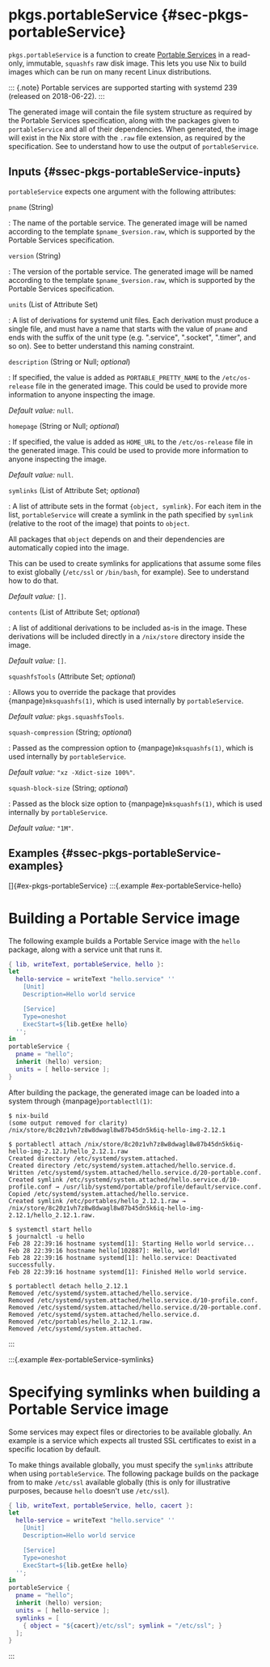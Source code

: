 # pkgs.portableService {#sec-pkgs-portableService}

`pkgs.portableService` is a function to create [Portable Services](https://systemd.io/PORTABLE_SERVICES/) in a read-only, immutable, `squashfs` raw disk image.
This lets you use Nix to build images which can be run on many recent Linux distributions.

::: {.note}
Portable services are supported starting with systemd 239 (released on 2018-06-22).
:::

The generated image will contain the file system structure as required by the Portable Services specification, along with the packages given to `portableService` and all of their dependencies.
When generated, the image will exist in the Nix store with the `.raw` file extension, as required by the specification.
See [](#ex-portableService-hello) to understand how to use the output of `portableService`.

## Inputs {#ssec-pkgs-portableService-inputs}

`portableService` expects one argument with the following attributes:

`pname` (String)

: The name of the portable service.
  The generated image will be named according to the template `$pname_$version.raw`, which is supported by the Portable Services specification.

`version` (String)

: The version of the portable service.
  The generated image will be named according to the template `$pname_$version.raw`, which is supported by the Portable Services specification.

`units` (List of Attribute Set)

: A list of derivations for systemd unit files.
  Each derivation must produce a single file, and must have a name that starts with the value of `pname` and ends with the suffix of the unit type (e.g. ".service", ".socket", ".timer", and so on).
  See [](#ex-portableService-hello) to better understand this naming constraint.

`description` (String or Null; _optional_)

: If specified, the value is added as `PORTABLE_PRETTY_NAME` to the `/etc/os-release` file in the generated image.
  This could be used to provide more information to anyone inspecting the image.

  _Default value:_ `null`.

`homepage` (String or Null; _optional_)

: If specified, the value is added as `HOME_URL` to the `/etc/os-release` file in the generated image.
  This could be used to provide more information to anyone inspecting the image.

  _Default value:_ `null`.

`symlinks` (List of Attribute Set; _optional_)

: A list of attribute sets in the format `{object, symlink}`.
  For each item in the list, `portableService` will create a symlink in the path specified by `symlink` (relative to the root of the image) that points to `object`.

  All packages that `object` depends on and their dependencies are automatically copied into the image.

  This can be used to create symlinks for applications that assume some files to exist globally (`/etc/ssl` or `/bin/bash`, for example).
  See [](#ex-portableService-symlinks) to understand how to do that.

  _Default value:_ `[]`.

`contents` (List of Attribute Set; _optional_)

: A list of additional derivations to be included as-is in the image.
  These derivations will be included directly in a `/nix/store` directory inside the image.

  _Default value:_ `[]`.

`squashfsTools` (Attribute Set; _optional_)

: Allows you to override the package that provides {manpage}`mksquashfs(1)`, which is used internally by `portableService`.

  _Default value:_ `pkgs.squashfsTools`.

`squash-compression` (String; _optional_)

: Passed as the compression option to {manpage}`mksquashfs(1)`, which is used internally by `portableService`.

  _Default value:_ `"xz -Xdict-size 100%"`.

`squash-block-size` (String; _optional_)

: Passed as the block size option to {manpage}`mksquashfs(1)`, which is used internally by `portableService`.

  _Default value:_ `"1M"`.

## Examples {#ssec-pkgs-portableService-examples}

[]{#ex-pkgs-portableService}
:::{.example #ex-portableService-hello}
# Building a Portable Service image

The following example builds a Portable Service image with the `hello` package, along with a service unit that runs it.

```nix
{ lib, writeText, portableService, hello }:
let
  hello-service = writeText "hello.service" ''
    [Unit]
    Description=Hello world service

    [Service]
    Type=oneshot
    ExecStart=${lib.getExe hello}
  '';
in
portableService {
  pname = "hello";
  inherit (hello) version;
  units = [ hello-service ];
}
```

After building the package, the generated image can be loaded into a system through {manpage}`portablectl(1)`:

```shell
$ nix-build
(some output removed for clarity)
/nix/store/8c20z1vh7z8w8dwagl8w87b45dn5k6iq-hello-img-2.12.1

$ portablectl attach /nix/store/8c20z1vh7z8w8dwagl8w87b45dn5k6iq-hello-img-2.12.1/hello_2.12.1.raw
Created directory /etc/systemd/system.attached.
Created directory /etc/systemd/system.attached/hello.service.d.
Written /etc/systemd/system.attached/hello.service.d/20-portable.conf.
Created symlink /etc/systemd/system.attached/hello.service.d/10-profile.conf → /usr/lib/systemd/portable/profile/default/service.conf.
Copied /etc/systemd/system.attached/hello.service.
Created symlink /etc/portables/hello_2.12.1.raw → /nix/store/8c20z1vh7z8w8dwagl8w87b45dn5k6iq-hello-img-2.12.1/hello_2.12.1.raw.

$ systemctl start hello
$ journalctl -u hello
Feb 28 22:39:16 hostname systemd[1]: Starting Hello world service...
Feb 28 22:39:16 hostname hello[102887]: Hello, world!
Feb 28 22:39:16 hostname systemd[1]: hello.service: Deactivated successfully.
Feb 28 22:39:16 hostname systemd[1]: Finished Hello world service.

$ portablectl detach hello_2.12.1
Removed /etc/systemd/system.attached/hello.service.
Removed /etc/systemd/system.attached/hello.service.d/10-profile.conf.
Removed /etc/systemd/system.attached/hello.service.d/20-portable.conf.
Removed /etc/systemd/system.attached/hello.service.d.
Removed /etc/portables/hello_2.12.1.raw.
Removed /etc/systemd/system.attached.
```
:::

:::{.example #ex-portableService-symlinks}
# Specifying symlinks when building a Portable Service image

Some services may expect files or directories to be available globally.
An example is a service which expects all trusted SSL certificates to exist in a specific location by default.

To make things available globally, you must specify the `symlinks` attribute when using `portableService`.
The following package builds on the package from [](#ex-portableService-hello) to make `/etc/ssl` available globally (this is only for illustrative purposes, because `hello` doesn't use `/etc/ssl`).

```nix
{ lib, writeText, portableService, hello, cacert }:
let
  hello-service = writeText "hello.service" ''
    [Unit]
    Description=Hello world service

    [Service]
    Type=oneshot
    ExecStart=${lib.getExe hello}
  '';
in
portableService {
  pname = "hello";
  inherit (hello) version;
  units = [ hello-service ];
  symlinks = [
    { object = "${cacert}/etc/ssl"; symlink = "/etc/ssl"; }
  ];
}
```
:::
